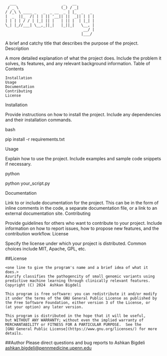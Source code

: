 
```
  ___                     _   __        
 / _ \                   (_) / _|       
/ /_\ \ ____ _   _  _ __  _ | |_  _   _ 
|  _  ||_  /| | | || '__|| ||  _|| | | |
| | | | / / | |_| || |   | || |  | |_| |
\_| |_//___| \__,_||_|   |_||_|   \__, |
                                   __/ |
                                  |___/ 
```

A brief and catchy title that describes the purpose of the project.
Description

A more detailed explanation of what the project does. Include the problem it solves, its features, and any relevant background information.
Table of Contents

    Installation
    Usage
    Documentation
    Contributing
    License

Installation

Provide instructions on how to install the project. Include any dependencies and their installation commands.

bash

pip install -r requirements.txt

Usage

Explain how to use the project. Include examples and sample code snippets if necessary.

python

python your_script.py

Documentation

Link to or include documentation for the project. This can be in the form of inline comments in the code, a separate documentation file, or a link to an external documentation site.
Contributing

Provide guidelines for others who want to contribute to your project. Include information on how to report issues, how to propose new features, and the contribution workflow.
License

Specify the license under which your project is distributed. Common choices include MIT, Apache, GPL, etc.

##License

    <one line to give the program's name and a brief idea of what it does.>
    Azurify classifies the pathogencity of small genomic variants using 
    predictive machine learning through clinically relevant features.
    Copyright (C) 2024  Ashkan Bigdeli

    This program is free software: you can redistribute it and/or modify
    it under the terms of the GNU General Public License as published by
    the Free Software Foundation, either version 3 of the License, or
    (at your option) any later version. 

    This program is distributed in the hope that it will be useful,
    but WITHOUT ANY WARRANTY; without even the implied warranty of
    MERCHANTABILITY or FITNESS FOR A PARTICULAR PURPOSE.  See the
    [GNU General Public License](https://www.gnu.org/licenses/) for more details.

##Author
Please direct questions and bug reports to Ashkan Bigdeli ashkan.bigdeli@pennmedicine.upenn.edu
